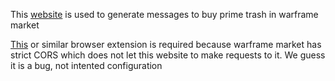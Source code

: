 This [website](https://likissdmd.github.io/warframe-market-prime-trash-buyer-website/) is used to generate messages to buy prime trash in warframe market

[This](https://mybrowseraddon.com/access-control-allow-origin.html) or similar browser extension is required because warframe market has strict CORS which does not let this website to make requests to it. We guess it is a bug, not intented configuration